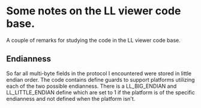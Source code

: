 # Some notes on the LL viewer code base.
A couple of remarks for studying the code in the LL viewer code base.

## Endianness
So far all multi-byte fields in the protocol I encountered were stored in little endian order. The code contains define guards to support platforms utilizing each of the two possible endianness. There is a LL_BIG_ENDIAN and LL_LITTLE_ENDIAN define which are set to 1 if the platform is of the specific endianness and not defined when the platform isn't.
